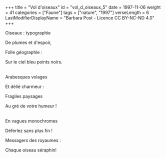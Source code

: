 +++
title = "Vol d'oiseaux"
id = "vol_d_oiseaux_5"
date = 1997-11-06
weight = 41
categories = ["Faune"]
tags = ["nature", "1997"]
verseLength = 6
LastModifierDisplayName = "Barbara Post - Licence CC BY-NC-ND 4.0"
+++

Oiseaux : typographie

De plumes et d'espoir,

Folle géographie :

Sur le ciel bleu points noirs.

 \
Arabesques volages

Et délié charmeur :

Fragiles paysages

Au gré de votre humeur !

 \
En vagues monochromes

Déferlez sans plus fin !

Messagers des royaumes :

Chaque oiseau séraphin!
